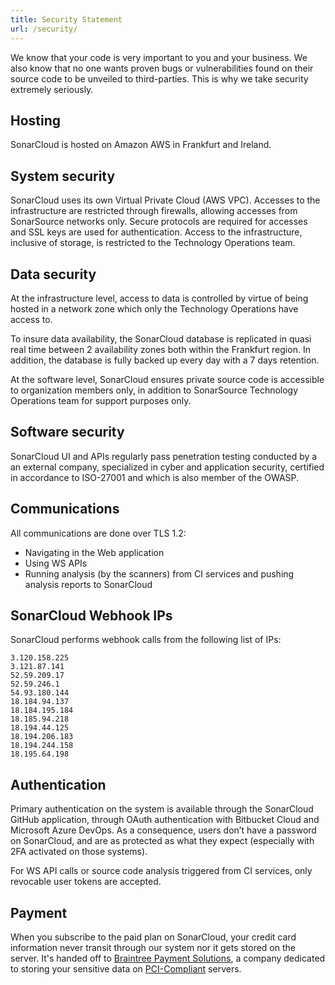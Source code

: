 ```yaml
---
title: Security Statement
url: /security/
---
```


We know that your code is very important to you and your business. We also know that no one wants proven bugs or vulnerabilities found on their source code to be unveiled to third-parties. This is why we take security extremely seriously.

## Hosting

SonarCloud is hosted on Amazon AWS in Frankfurt and Ireland. 

## System security

SonarCloud uses its own Virtual Private Cloud (AWS VPC). Accesses to the infrastructure are restricted through firewalls, allowing accesses from SonarSource networks only. Secure protocols are required for accesses and SSL keys are used for authentication. Access to the infrastructure, inclusive of storage, is restricted to the Technology Operations team.


## Data security

At the infrastructure level, access to data is controlled by virtue of being hosted in a network zone which only the Technology Operations have access to. 

To insure data availability, the SonarCloud database is replicated in quasi real time between 2 availability zones both within the Frankfurt region. In addition, the database is fully backed up every day with a 7 days retention. 

At the software level, SonarCloud ensures private source code is accessible to organization members only, in addition to SonarSource Technology Operations team for support purposes only.



## Software security

SonarCloud UI and APIs regularly pass penetration testing conducted by a an external company, specialized in cyber and application security, certified in accordance to ISO-27001 and which is also member of the OWASP.

## Communications

All communications are done over TLS 1.2:
* Navigating in the Web application
* Using WS APIs
* Running analysis (by the scanners) from CI services and pushing analysis reports to SonarCloud

## SonarCloud Webhook IPs

SonarCloud performs webhook calls from the following list of IPs:
```
3.120.158.225
3.121.87.141 
52.59.209.17
52.59.246.1
54.93.180.144
18.184.94.137
18.184.195.184 
18.185.94.218 
18.194.44.125
18.194.206.183
18.194.244.158
18.195.64.198
```

## Authentication

Primary authentication on the system is available through the SonarCloud GitHub application, through OAuth authentication with Bitbucket Cloud and Microsoft Azure DevOps. As a consequence, users don’t have a password on SonarCloud, and are as protected as what they expect (especially with 2FA activated on those systems). 
 
For WS API calls or source code analysis triggered from CI services, only revocable user tokens are accepted.

## Payment

When you subscribe to the paid plan on SonarCloud, your credit card information never transit through our system nor it gets stored on the server. It's handed off to [Braintree Payment Solutions](https://www.braintreepayments.com), a company dedicated to storing your sensitive data on [PCI-Compliant](http://en.wikipedia.org/wiki/Payment_Card_Industry_Data_Security_Standard) servers.

